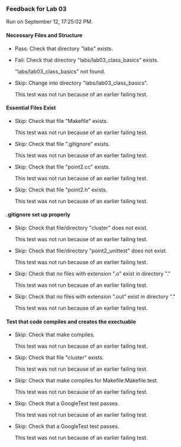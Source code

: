 ### Feedback for Lab 03

Run on September 12, 17:25:02 PM.


#### Necessary Files and Structure

+ Pass: Check that directory "labs" exists.

+ Fail: Check that directory "labs/lab03_class_basics" exists.

     "labs/lab03_class_basics" not found.

+ Skip: Change into directory "labs/lab03_class_basics".

  This test was not run because of an earlier failing test.


#### Essential Files Exist

+ Skip: Check that file "Makefile" exists.

  This test was not run because of an earlier failing test.

+ Skip: Check that file ".gitignore" exists.

  This test was not run because of an earlier failing test.

+ Skip: Check that file "point2.cc" exists.

  This test was not run because of an earlier failing test.

+ Skip: Check that file "point2.h" exists.

  This test was not run because of an earlier failing test.


#### .gitignore set up properly

+ Skip: Check that file/directory "cluster" does not exist.

  This test was not run because of an earlier failing test.

+ Skip: Check that file/directory "point2_unittest" does not exist.

  This test was not run because of an earlier failing test.

+ Skip: Check that no files with extension ".o" exist in directory "."

  This test was not run because of an earlier failing test.

+ Skip: Check that no files with extension ".out" exist in directory "."

  This test was not run because of an earlier failing test.


#### Test that code compiles and creates the exectuable

+ Skip: Check that make compiles.

  This test was not run because of an earlier failing test.

+ Skip: Check that file "cluster" exists.

  This test was not run because of an earlier failing test.

+ Skip: Check that make compiles for Makefile:Makefile.test.

  This test was not run because of an earlier failing test.

+ Skip: Check that a GoogleTest test passes.

  This test was not run because of an earlier failing test.

+ Skip: Check that a GoogleTest test passes.

  This test was not run because of an earlier failing test.

